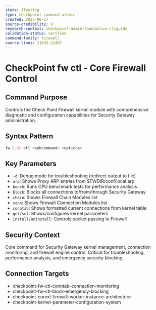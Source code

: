 ```yaml
---
state: fleeting
type: checkpoint-command-atomic
created: 2025-06-17
source-credibility: 9
research-context: checkpoint-admin-foundation-cliguide
validation-status: verified
command-family: firewall
source-lines: 21435-21497
---
```


# CheckPoint fw ctl - Core Firewall Control

## Command Purpose
Controls the Check Point Firewall kernel module with comprehensive diagnostic and configuration capabilities for Security Gateway administration.

## Syntax Pattern
```bash
fw [-d] ctl <subcommand> <options>
```

## Key Parameters
- `-d`: Debug mode for troubleshooting (redirect output to file)
- `arp`: Shows Proxy ARP entries from $FWDIR/conf/local.arp
- `bench`: Runs CPU benchmark tests for performance analysis
- `block`: Blocks all connections to/from/through Security Gateway
- `chain`: Shows Firewall Chain Modules list
- `conn`: Shows Firewall Connection Modules list
- `conntab`: Shows formatted current connections from kernel table
- `get/set`: Shows/configures kernel parameters
- `install/uninstall`: Controls packet passing to Firewall

## Security Context
Core command for Security Gateway kernel management, connection monitoring, and firewall engine control. Critical for troubleshooting, performance analysis, and emergency security blocking.

## Connection Targets
- checkpoint-fw-ctl-conntab-connection-monitoring
- checkpoint-fw-ctl-block-emergency-blocking
- checkpoint-corexl-firewall-worker-instance-architecture
- checkpoint-kernel-parameter-configuration-system